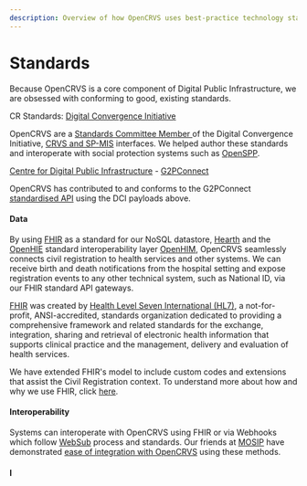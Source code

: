 ```yaml
---
description: Overview of how OpenCRVS uses best-practice technology standards
---
```


# Standards

Because OpenCRVS is a core component of Digital Public Infrastructure, we are obsessed with conforming to good, existing standards.&#x20;



CR Standards: [Digital Convergence Initiative](https://spdci.org/events/crvs-and-sp-mis-standards-released-v1-0-0/)

OpenCRVS are a [Standards Committee Member ](https://standards.spdci.org/standards/v/crvs-v1.0-1/resources/standards-committee)of the Digital Convergence Initiative, [CRVS and SP-MIS](https://standards.spdci.org/standards/v/crvs-v1.0-1/crvs/crvs-with-sp-mis-standards) interfaces.  We helped author these standards and interoperate with social protection systems such as [OpenSPP](https://openspp.org/).



[Centre for Digital Public Infrastructure](https://cdpi.dev/) - [G2PConnect](https://g2pconnect.global/)

OpenCRVS has contributed to and conforms to the G2PConnect [standardised API](https://github.com/opencrvs/dci-crvs-api) using the DCI payloads above.

#### **Data**

By using [FHIR](https://hl7.org/FHIR/) as a standard for our NoSQL datastore, [Hearth](https://github.com/jembi/hearth) and the [OpenHIE](https://ohie.org/) standard interoperability layer [OpenHIM](http://openhim.org/), OpenCRVS seamlessly connects civil registration to health services and other systems. We can receive birth and death notifications from the hospital setting and expose registration events to any other technical system, such as National ID, via our FHIR standard API gateways.

[FHIR](https://hl7.org/FHIR/) was created by [Health Level Seven International (HL7)](http://hl7.org/), a not-for-profit, ANSI-accredited, standards organization dedicated to providing a comprehensive framework and related standards for the exchange, integration, sharing and retrieval of electronic health information that supports clinical practice and the management, delivery and evaluation of health services.

We have extended FHIR's model to include custom codes and extensions that assist the Civil Registration context.  To understand more about how and why we use FHIR, click [here](fhir-documents/).

#### **Interoperability**

Systems can interoperate with OpenCRVS using FHIR or via Webhooks which follow [WebSub](https://www.w3.org/TR/websub/) process and standards. Our friends at [MOSIP](https://mosip.io/) have demonstrated [ease of integration with OpenCRVS](https://docs.mosip.io/1.2.0/integrations/mosip-opencrvs-integration) using these methods.

#### **I**
